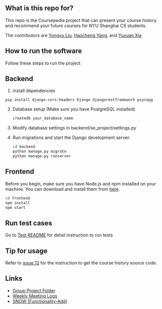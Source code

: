 
## What is this repo for?
This repo is the Coursepedia project that can present your course history and recommend your future courses for NYU Shanghai CS students.

The contributors are [Yongyu Liu](https://github.com/YongyuLiu03), [Haocheng Yang](https://github.com/Harry-Yang0518), and [Yuxuan Xia](https://github.com/NovTi)

## How to run the software
Follow these steps to run the project

## Backend 
1. install dependencies
``` 
pip install django-cors-headers Django djangorestframework psycopg
```

2. Database setup (Make sure you have PostgreSQL installed)

    ```bash
    createdb your_database_name
    ```
    
4. Modify database settings in backend/se_project/settings.py


5. Run migrations and start the Django development server:

    ```bash
    cd backend
    python manage.py migrate
    python manage.py runserver
    ```

## Frontend

Before you begin, make sure you have Node.js and npm installed on your machine. You can download and install them from [here](https://nodejs.org/).


```bash
cd frontend
npm install
npm start
```

## Run test cases

Go to [Test README](backend/test/README.md) for detail instruction to run tests


## Tip for usage

Refer to [issue 12](https://github.com/YongyuLiu03/SEproject/issues/12#issuecomment-2107356155) for the instruction to get the course history source code.


## Links

- [Group Project Folder](https://drive.google.com/drive/folders/1bN0Qwhw-A0KcsbxDqG4MjQsyJCyuXpMK?usp=sharing)
- [Weekly Meeting Logs](https://docs.google.com/document/d/15pVdvmcztm7i7RDhoF95CvmVSybGwcfDFcdfjAZPFGc/edit?usp=sharing)
- [SNOW (Functionality-Add)](https://github.com/YongyuLiu03/Snow)
